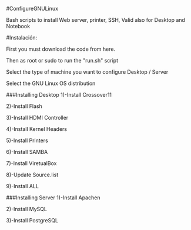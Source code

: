 #ConfigureGNULinux

Bash scripts to install Web server, printer, SSH, Valid also for Desktop and Notebook

#Instalación:

First you must download the code from here.

Then as root or sudo to run the "run.sh" script

Select the type of machine you want to configure Desktop / Server

Select the GNU Linux OS distribution

###Installing Desktop
1)-Install Crossover11

2)-Install Flash

3)-Install HDMI Controller

4)-Install Kernel Headers

5)-Install Printers

6)-Install SAMBA

7)-Install ViretualBox

8)-Update Source.list

9)-Install ALL


###Installing Server
1)-Install Apachen

2)-Install MySQL

3)-Install PostgreSQL


